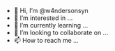 - 👋 Hi, I’m @w4ndersonsyn
- 👀 I’m interested in ...
- 🌱 I’m currently learning ...
- 💞️ I’m looking to collaborate on ...
- 📫 How to reach me ...

<!---
w4ndersonsyn/w4ndersonsyn is a ✨ special ✨ repository because its `README.md` (this file) appears on your GitHub profile.
You can click the Preview link to take a look at your changes.
--->
